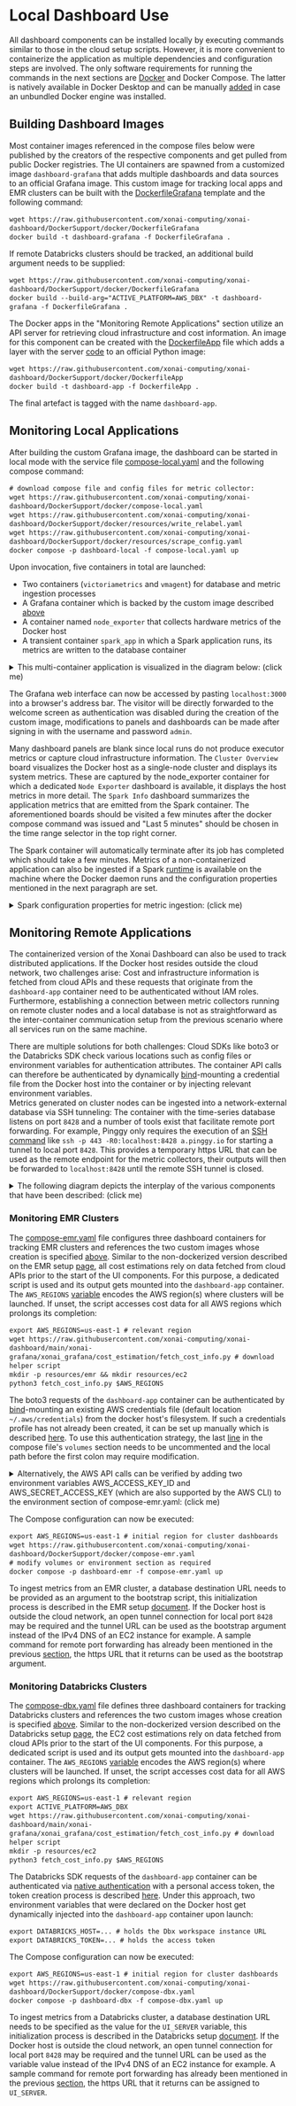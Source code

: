 # Local Dashboard Use
All dashboard components can be installed locally by executing commands similar to those in the cloud setup scripts. However, it is more convenient to containerize the application as multiple
dependencies and configuration steps are involved. The only software requirements for running the commands in the next sections are [Docker](https://docs.docker.com/engine/install/) and
Docker Compose. The latter is natively available in Docker Desktop and can be manually [added](https://docs.docker.com/compose/install/) in case an unbundled Docker engine was installed.

## Building Dashboard Images
Most container images referenced in the compose files below were published by the creators of the respective components and get pulled from public Docker registries. The UI containers are spawned 
from a customized image `dashboard-grafana` that adds multiple dashboards and data sources to an official Grafana image. This custom image for tracking local apps and EMR clusters can be built 
with the [DockerfileGrafana](../docker/DockerfileGrafana) template and the following command:
```shell
wget https://raw.githubusercontent.com/xonai-computing/xonai-dashboard/DockerSupport/docker/DockerfileGrafana
docker build -t dashboard-grafana -f DockerfileGrafana .
```
If remote Databricks clusters should be tracked, an additional build argument needs to be supplied:
```shell
wget https://raw.githubusercontent.com/xonai-computing/xonai-dashboard/DockerSupport/docker/DockerfileGrafana
docker build --build-arg="ACTIVE_PLATFORM=AWS_DBX" -t dashboard-grafana -f DockerfileGrafana .
```

The Docker apps in the "Monitoring Remote Applications" section utilize an API server for retrieving cloud infrastructure and cost information. An image for this component can be created with the 
[DockerfileApp](../docker/DockerfileApp) file which adds a layer with the server
[code](https://github.com/xonai-computing/xonai-dashboard/tree/main/xonai-grafana) to an official Python image:
```shell
wget https://raw.githubusercontent.com/xonai-computing/xonai-dashboard/DockerSupport/docker/DockerfileApp
docker build -t dashboard-app -f DockerfileApp .
```
The final artefact is tagged with the name `dashboard-app`.

## Monitoring Local Applications
After building the custom Grafana image, the dashboard can be started in local mode with the service file [compose-local.yaml](../docker/compose-local.yaml)
and the following compose command:
```shell
# download compose file and config files for metric collector:
wget https://raw.githubusercontent.com/xonai-computing/xonai-dashboard/DockerSupport/docker/compose-local.yaml
wget https://raw.githubusercontent.com/xonai-computing/xonai-dashboard/DockerSupport/docker/resources/write_relabel.yaml
wget https://raw.githubusercontent.com/xonai-computing/xonai-dashboard/DockerSupport/docker/resources/scrape_config.yaml
docker compose -p dashboard-local -f compose-local.yaml up
```

Upon invocation, five containers in total are launched:
- Two containers (`victoriametrics` and `vmagent`) for database and metric ingestion processes
- A Grafana container which is backed by the custom image described [above](#building-dashboard-images)
- A container named `node_exporter` that collects hardware metrics of the Docker host
- A transient container `spark_app` in which a Spark application runs, its metrics are written to the database container

<details>
<summary>This multi-container application is visualized in the diagram below: (click me)</summary>
<img src="../images/ArchiLocal.svg" width="382" height="351"/>
</details>

The Grafana web interface can now be accessed by pasting `localhost:3000` into a browser's address bar. The visitor will be directly forwarded to the welcome screen as authentication was disabled during
the creation of the custom image, modifications to panels and dashboards can be made after signing in with the username and password `admin`.

Many dashboard panels are blank since local runs do not produce executor metrics or capture cloud infrastructure information. The `Cluster Overview` board visualizes the Docker host as a single-node cluster
and displays its system metrics. These are captured by the node_exporter container for which a dedicated `Node Exporter` dashboard is available, it displays the host metrics in more detail. The `Spark Info`
dashboard summarizes the application metrics that are emitted from the Spark container. The aforementioned boards should be visited a few minutes after the docker compose command was 
issued and "Last 5 minutes" should be chosen in the time range selector in the top right corner.

The Spark container will automatically terminate after its job has completed which should take a few minutes. Metrics of a non-containerized application can also be ingested if a Spark 
[runtime](https://spark.apache.org/downloads.html) is available on the machine where the Docker daemon runs and the configuration properties mentioned in the next paragraph are set.

<details>
<summary>Spark configuration properties for metric ingestion: (click me)</summary>

```
spark.metrics.conf.*.sink.graphite.class org.apache.spark.metrics.sink.GraphiteSink
spark.metrics.conf.*.sink.graphite.host localhost
spark.metrics.conf.*.sink.graphite.port 2003
spark.metrics.conf.*.source.jvm.class org.apache.spark.metrics.source.JvmSource
spark.metrics.appStatusSource.enabled true
spark.executor.processTreeMetrics.enabled true
```

Below is a sample spark-submit command with these properties:

``` shell
$SPARK_HOME/bin/spark-submit --master "local[2]" \
--class org.apache.spark.examples.SparkPi \
--conf "spark.metrics.conf.*.sink.graphite.class"="org.apache.spark.metrics.sink.GraphiteSink" \
--conf "spark.metrics.conf.*.sink.graphite.host"="localhost" \
--conf "spark.metrics.conf.*.sink.graphite.port"=2003 \
--conf "spark.metrics.conf.*.source.jvm.class"="org.apache.spark.metrics.source.JvmSource" \
--conf spark.metrics.appStatusSource.enabled=true \
--conf spark.executor.processTreeMetrics.enabled=true \
$SPARK_HOME/examples/jars/spark-examples_2.12-3.5.1.jar 50000
```

</details>

## Monitoring Remote Applications
The containerized version of the Xonai Dashboard can also be used to track distributed applications. If the Docker host resides outside the cloud network, two challenges arise: Cost and 
infrastructure information is fetched from cloud APIs and these requests that originate from the `dashboard-app` container need to be authenticated without IAM roles. Furthermore, establishing a 
connection between metric collectors running on remote cluster nodes and a local database is not as straightforward as the inter-container communication setup from the previous scenario where all services 
run on the same machine.

There are multiple solutions for both challenges: Cloud SDKs like boto3 or the Databricks SDK check various locations such as config files or
environment variables for authentication attributes. The container API calls can therefore be authenticated by dynamically [bind](https://docs.docker.com/storage/bind-mounts/)-mounting a credential
file from the Docker host into the container or by injecting relevant environment variables. <br>
Metrics generated on cluster nodes can be ingested into a network-external database via SSH tunneling: The container with the time-series database listens on port `8428` and a number of tools exist
that facilitate remote port forwarding. For example, Pinggy only requires the execution of an [SSH command](https://pinggy.io/docs/) like `ssh -p 443 -R0:localhost:8428 a.pinggy.io` for starting a 
tunnel to local port `8428`. This provides a temporary https URL that can be used as the remote endpoint for the metric collectors, their outputs will then be forwarded to `localhost:8428` until 
the remote SSH tunnel is closed.

<details>
<summary>The following diagram depicts the interplay of the various components that have been described: (click me)</summary>
<img src="../images/ArchiLocal2.svg" width="616" height="364"/>
</details>


### Monitoring EMR Clusters
The [compose-emr.yaml](../docker/compose-emr.yaml) file configures three dashboard containers for tracking EMR clusters and references the two custom images whose creation is specified 
[above](#building-dashboard-images). Similar to the non-dockerized version described on the EMR setup [page](setup-emr.md#ui-installation), all cost estimations rely on data fetched from cloud APIs 
prior to the start of the UI components. For this purpose, a dedicated script is used and its output gets mounted into the `dashboard-app` container. The `AWS_REGIONS` [variable](misc.md#limiting-aws-regions) 
encodes the AWS region(s) where clusters will be launched. If unset, the script accesses cost data for all AWS regions which prolongs its completion:
```shell
export AWS_REGIONS=us-east-1 # relevant region 
wget https://raw.githubusercontent.com/xonai-computing/xonai-dashboard/main/xonai-grafana/xonai_grafana/cost_estimation/fetch_cost_info.py # download helper script
mkdir -p resources/emr && mkdir resources/ec2
python3 fetch_cost_info.py $AWS_REGIONS
```

The boto3 requests of the `dashboard-app` container can be authenticated by [bind](https://docs.docker.com/storage/bind-mounts/)-mounting an existing AWS credentials file (default location `~/.aws/credentials`)
from the docker host's filesystem. If such a credentials profile has not already been created, it can be set up manually which is described [here](https://boto3.amazonaws.com/v1/documentation/api/latest/guide/quickstart.html#configuration).
To use this authentication strategy, the last [line](../docker/compose-emr.yaml#L31) in the compose file's 
`volumes` section needs to be uncommented and the local path before the first colon may require modification.

<details>

<summary>Alternatively, the AWS API calls can be verified by adding two environment variables AWS_ACCESS_KEY_ID and AWS_SECRET_ACCESS_KEY (which are also supported
by the AWS CLI) to the environment section of compose-emr.yaml: (click me)</summary>

```
[...]
    environment:
      - AWS_REGIONS=${AWS_REGIONS}
      - ACTIVE_PLATFORM=AWS_EMR
      - AWS_ACCESS_KEY_ID=${AWS_ACCESS_KEY_ID}
      - AWS_SECRET_ACCESS_KEY=${AWS_SECRET_ACCESS_KEY}      
[...]
```
</details>

The Compose configuration can now be executed:
```shell
export AWS_REGIONS=us-east-1 # initial region for cluster dashboards
wget https://raw.githubusercontent.com/xonai-computing/xonai-dashboard/DockerSupport/docker/compose-emr.yaml
# modify volumes or environment section as required
docker compose -p dashboard-emr -f compose-emr.yaml up
```

To ingest metrics from an EMR cluster, a database destination URL needs to be provided as an argument to the bootstrap script, this initialization process is described in the EMR setup 
[document](setup-emr.md#bootstrap-action-for-default-push-mode). If the Docker host is outside the cloud network, an open tunnel connection for local port `8428` may be required and the tunnel URL can be 
used as the bootstrap argument instead of the IPv4 DNS of an EC2 instance for example. A sample command for remote port forwarding has already been mentioned in the previous 
[section](#monitoring-remote-applications), the https URL that it returns can be used as the bootstrap argument.

### Monitoring Databricks Clusters
The [compose-dbx.yaml](../docker/compose-dbx.yaml) file defines three dashboard containers for tracking Databricks clusters and references the two custom images whose creation is specified [above](#building-dashboard-images).
Similar to the non-dockerized version described on the Databricks setup [page](setup-emr.md#ui-installation), the EC2 cost estimations rely on data fetched from cloud APIs prior to the start of the UI 
components. For this purpose, a dedicated script is used and its output gets mounted into the `dashboard-app` container. The `AWS_REGIONS` [variable](misc.md#limiting-aws-regions) encodes the AWS
region(s) where clusters will be launched. If unset, the script accesses cost data for all AWS regions which prolongs its completion:
```shell
export AWS_REGIONS=us-east-1 # relevant region
export ACTIVE_PLATFORM=AWS_DBX
wget https://raw.githubusercontent.com/xonai-computing/xonai-dashboard/main/xonai-grafana/xonai_grafana/cost_estimation/fetch_cost_info.py # download helper script
mkdir -p resources/ec2
python3 fetch_cost_info.py $AWS_REGIONS
```

The Databricks SDK requests of the `dashboard-app` container can be authenticated via [native authentication](https://databricks-sdk-py.readthedocs.io/en/latest/authentication.html#databricks-native-authentication) 
with a personal access token, the token creation process is described [here](https://docs.databricks.com/en/dev-tools/auth/pat.html#databricks-personal-access-tokens-for-workspace-users). Under this 
approach, two environment variables that were declared on the Docker host get dynamically injected into the `dashboard-app` container upon launch:
```shell
export DATABRICKS_HOST=... # holds the Dbx workspace instance URL
export DATABRICKS_TOKEN=... # holds the access token
```

The Compose configuration can now be executed:
```shell
export AWS_REGIONS=us-east-1 # initial region for cluster dashboards
wget https://raw.githubusercontent.com/xonai-computing/xonai-dashboard/DockerSupport/docker/compose-dbx.yaml
docker compose -p dashboard-dbx -f compose-dbx.yaml up
```

To ingest metrics from a Databricks cluster, a database destination URL needs to be specified as the value for the `UI_SERVER` variable, this initialization process is described in the Databricks 
setup [document](setup-aws-dbx.md#databricks-cluster-configuration). If the Docker host is outside the cloud network, an open tunnel connection for local port `8428` may be required and the tunnel URL
can be used as the variable value instead of the IPv4 DNS of an EC2 instance for example. A sample command for remote port forwarding has already been mentioned in the previous 
[section](#monitoring-remote-applications), the https URL that it returns can be assigned to `UI_SERVER`.
